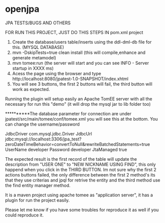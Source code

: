 openjpa
=======

JPA TESTS/BUGS AND OTHERS

FOR RUN THIS PROJECT, JUST DO THIS STEPS IN pom.xml project

1) Create the database/users table/inserts using the ddl-dml-db file for this. (MYSQL DATABASE)
2) mvn -DskipTests=true clean install (this will compile,enhance and generate metamodel)
3) mvn tomee:run  (the server will start and you can see INFO - Server startup in XXXX ms)
4) Acess the page using the browser and type http://localhost:8080/jpatest-1.0-SNAPSHOT/index.xhtml
5) You will see 3 buttons, the first 2 buttons will fail, the third button will work as expected.


Running the plugin will setup easily an Apache TomEE server with all the necessary for run this "demo" (it will drop the mysql jar to lib folder too)

**********The database parameter for connection are under jpatest/src/main/tomee/conf/tomee.xml you will see this at the bottom. You can change the username/password

<Resource id="ExampleDataSource" type="DataSource">
  JdbcDriver com.mysql.jdbc.Driver
  JdbcUrl jdbc:mysql://localhost:3306/jpa_test?zeroDateTimeBehavior=convertToNull&amp;rewriteBatchedStatements=true
  UserName developer
  Password developer
  JtaManaged true
</Resource>

The expected result is the first record of the table will update the description from "USER ONE" to "NEW NICKNAME USING FIND", this only happend when you click in the THIRD BUTTON.
Im not sure why the first 2 actions buttons failed, the only difference between the first 2 method's its that they use criterias and jpql for retrive the entity and the third method use the find entity manager method.


It is a maven project using apache tomee as "application server", it has a plugin for run the project easily.

Please let me know if you have some troubles for reproduce it as well if you could reproduce it.

